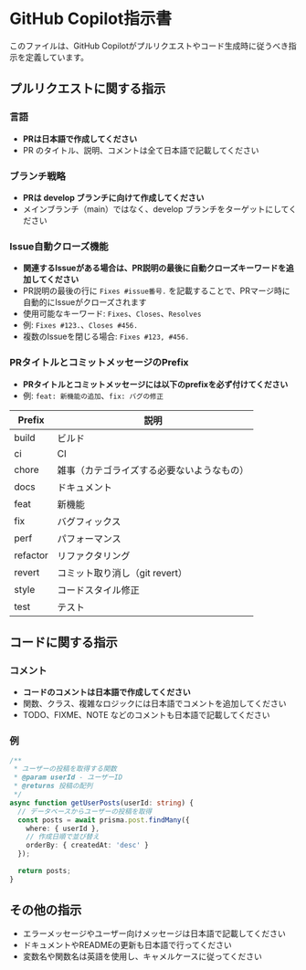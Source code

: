 # GitHub Copilot指示書

このファイルは、GitHub Copilotがプルリクエストやコード生成時に従うべき指示を定義しています。

## プルリクエストに関する指示

### 言語
- **PRは日本語で作成してください**
- PR のタイトル、説明、コメントは全て日本語で記載してください

### ブランチ戦略
- **PRは develop ブランチに向けて作成してください**
- メインブランチ（main）ではなく、develop ブランチをターゲットにしてください

### Issue自動クローズ機能
- **関連するIssueがある場合は、PR説明の最後に自動クローズキーワードを追加してください**
- PR説明の最後の行に `Fixes #issue番号.` を記載することで、PRマージ時に自動的にIssueがクローズされます
- 使用可能なキーワード: `Fixes`、`Closes`、`Resolves`
- 例: `Fixes #123.`、`Closes #456.`
- 複数のIssueを閉じる場合: `Fixes #123, #456.`

### PRタイトルとコミットメッセージのPrefix
- **PRタイトルとコミットメッセージには以下のprefixを必ず付けてください**
- 例: `feat: 新機能の追加`、`fix: バグの修正`

| Prefix | 説明 |
|--------|------|
| build | ビルド |
| ci | CI |
| chore | 雑事（カテゴライズする必要ないようなもの） |
| docs | ドキュメント |
| feat | 新機能 |
| fix | バグフィックス |
| perf | パフォーマンス |
| refactor | リファクタリング |
| revert | コミット取り消し（git revert） |
| style | コードスタイル修正 |
| test | テスト |

## コードに関する指示

### コメント
- **コードのコメントは日本語で作成してください**
- 関数、クラス、複雑なロジックには日本語でコメントを追加してください
- TODO、FIXME、NOTE などのコメントも日本語で記載してください

### 例
```typescript
/**
 * ユーザーの投稿を取得する関数
 * @param userId - ユーザーID
 * @returns 投稿の配列
 */
async function getUserPosts(userId: string) {
  // データベースからユーザーの投稿を取得
  const posts = await prisma.post.findMany({
    where: { userId },
    // 作成日順で並び替え
    orderBy: { createdAt: 'desc' }
  });
  
  return posts;
}
```

## その他の指示

- エラーメッセージやユーザー向けメッセージは日本語で記載してください
- ドキュメントやREADMEの更新も日本語で行ってください
- 変数名や関数名は英語を使用し、キャメルケースに従ってください